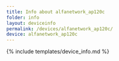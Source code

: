 ```yaml
---
title: Info about alfanetwork_ap120c
folder: info
layout: deviceinfo
permalink: /devices/alfanetwork_ap120c/
device: alfanetwork_ap120c
---
```

{% include templates/device_info.md %}
